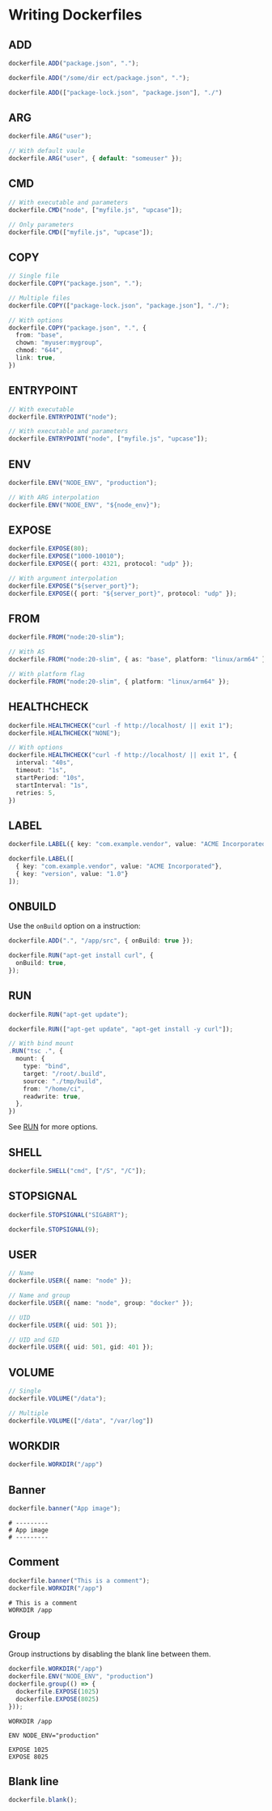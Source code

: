 # Writing Dockerfiles

## ADD

```ts
dockerfile.ADD("package.json", ".");

dockerfile.ADD("/some/dir ect/package.json", ".");

dockerfile.ADD(["package-lock.json", "package.json"], "./")
```

## ARG

```ts
dockerfile.ARG("user");

// With default vaule
dockerfile.ARG("user", { default: "someuser" });
```

## CMD

```ts
// With executable and parameters
dockerfile.CMD("node", ["myfile.js", "upcase"]);

// Only parameters
dockerfile.CMD(["myfile.js", "upcase"]);
```

## COPY

```ts
// Single file
dockerfile.COPY("package.json", ".");

// Multiple files
dockerfile.COPY(["package-lock.json", "package.json"], "./");

// With options
dockerfile.COPY("package.json", ".", {
  from: "base",
  chown: "myuser:mygroup",
  chmod: "644",
  link: true,
})
```

## ENTRYPOINT

```ts
// With executable
dockerfile.ENTRYPOINT("node");

// With executable and parameters
dockerfile.ENTRYPOINT("node", ["myfile.js", "upcase"]);
```

## ENV

```ts
dockerfile.ENV("NODE_ENV", "production");

// With ARG interpolation
dockerfile.ENV("NODE_ENV", "${node_env}");
```

## EXPOSE

```ts
dockerfile.EXPOSE(80);
dockerfile.EXPOSE("1000-10010");
dockerfile.EXPOSE({ port: 4321, protocol: "udp" });

// With argument interpolation
dockerfile.EXPOSE("${server_port}");
dockerfile.EXPOSE({ port: "${server_port}", protocol: "udp" });
```

## FROM

```ts
dockerfile.FROM("node:20-slim");

// With AS
dockerfile.FROM("node:20-slim", { as: "base", platform: "linux/arm64" });

// With platform flag
dockerfile.FROM("node:20-slim", { platform: "linux/arm64" });
```

## HEALTHCHECK

```ts
dockerfile.HEALTHCHECK("curl -f http://localhost/ || exit 1");
dockerfile.HEALTHCHECK("NONE");

// With options
dockerfile.HEALTHCHECK("curl -f http://localhost/ || exit 1", {
  interval: "40s",
  timeout: "1s",
  startPeriod: "10s",
  startInterval: "1s",
  retries: 5,
})
```

## LABEL

```ts
dockerfile.LABEL({ key: "com.example.vendor", value: "ACME Incorporated"});

dockerfile.LABEL([
  { key: "com.example.vendor", value: "ACME Incorporated"},
  { key: "version", value: "1.0"}
]);
```

## ONBUILD

Use the `onBuild` option on a instruction:

```ts
dockerfile.ADD(".", "/app/src", { onBuild: true });

dockerfile.RUN("apt-get install curl", {
  onBuild: true,
});
```

## RUN

```ts
dockerfile.RUN("apt-get update");

dockerfile.RUN(["apt-get update", "apt-get install -y curl"]);

// With bind mount
.RUN("tsc .", {
  mount: {
    type: "bind",
    target: "/root/.build",
    source: "./tmp/build",
    from: "/home/ci",
    readwrite: true,
  },
})
```

See [RUN](./../reference/api/classes/Dockerfile.md#run) for more options.

## SHELL

```ts
dockerfile.SHELL("cmd", ["/S", "/C"]);
```

## STOPSIGNAL

```ts
dockerfile.STOPSIGNAL("SIGABRT");

dockerfile.STOPSIGNAL(9);
```

## USER

```ts
// Name
dockerfile.USER({ name: "node" });

// Name and group
dockerfile.USER({ name: "node", group: "docker" });

// UID
dockerfile.USER({ uid: 501 });

// UID and GID
dockerfile.USER({ uid: 501, gid: 401 });
```

## VOLUME

```ts
// Single
dockerfile.VOLUME("/data");

// Multiple
dockerfile.VOLUME(["/data", "/var/log"])
```

## WORKDIR

```ts
dockerfile.WORKDIR("/app")
```

## Banner

```ts
dockerfile.banner("App image");
```

```text
# ---------
# App image
# ---------
```

## Comment

```ts
dockerfile.banner("This is a comment");
dockerfile.WORKDIR("/app")

```

```text
# This is a comment
WORKDIR /app
```

## Group

Group instructions by disabling the blank line between them.

```ts
dockerfile.WORKDIR("/app")
dockerfile.ENV("NODE_ENV", "production")
dockerfile.group(() => {
  dockerfile.EXPOSE(1025)
  dockerfile.EXPOSE(8025)
}));
```

```text
WORKDIR /app

ENV NODE_ENV="production"

EXPOSE 1025
EXPOSE 8025
```

## Blank line

```ts
dockerfile.blank();
```

```text

```
